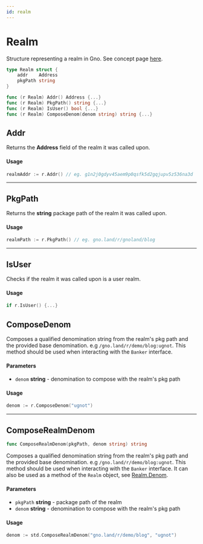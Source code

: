 ```yaml
---
id: realm
---
```


# Realm
Structure representing a realm in Gno. See concept page [here](../../../concepts/realms.md). 

```go
type Realm struct {
    addr    Address
    pkgPath string
}

func (r Realm) Addr() Address {...}
func (r Realm) PkgPath() string {...}
func (r Realm) IsUser() bool {...}
func (r Realm) ComposeDenom(denom string) string {...}
```

## Addr
Returns the **Address** field of the realm it was called upon.

#### Usage
```go
realmAddr := r.Addr() // eg. g1n2j0gdyv45aem9p0qsfk5d2gqjupv5z536na3d
```
---
## PkgPath
Returns the **string** package path of the realm it was called upon.

#### Usage
```go
realmPath := r.PkgPath() // eg. gno.land/r/gnoland/blog
```
---
## IsUser
Checks if the realm it was called upon is a user realm.

#### Usage
```go
if r.IsUser() {...}
```

## ComposeDenom
Composes a qualified denomination string from the realm's pkg path and the provided base denomination. e.g `/gno.land/r/demo/blog:ugnot`. This method should be used when interacting with the `Banker` interface.

#### Parameters
- `denom` **string** - denomination to compose with the realm's pkg path

#### Usage
```go
denom := r.ComposeDenom("ugnot")
```

---

## ComposeRealmDenom
```go
func ComposeRealmDenom(pkgPath, denom string) string
```

Composes a qualified denomination string from the realm's pkg path and the provided base denomination. e.g `/gno.land/r/demo/blog:ugnot`. This method should be used when interacting with the `Banker` interface. It can also be used as a method of the `Realm` object, see [Realm.Denom](realm.md#composedenom).

#### Parameters
- `pkgPath` **string** - package path of the realm
- `denom` **string** - denomination to compose with the realm's pkg path

#### Usage
```go
denom := std.ComposeRealmDenom("gno.land/r/demo/blog", "ugnot")
```

